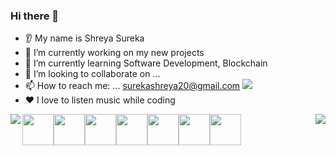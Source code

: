 ### Hi there 👋
* 👂 My name is Shreya Sureka 
* 🔭 I’m currently working on my new projects 
* 🌱 I’m currently learning Software Development, Blockchain
* 🤝 I’m looking to collaborate on ...
* 📫 How to reach me: ... surekashreya20@gmail.com [![](https://img.shields.io/badge/linkedin-%230077B5.svg?style=for-the-badge&logo=linkedin)](https://www.linkedin.com/in/shreya-sureka-30315a191/)
* ❤️ I love to listen music while coding 


<div>
<img align= left src="https://github-readme-stats.vercel.app/api?username=surekashreya&show_icons=true"/>
<img align= right src="https://github-readme-stats.vercel.app/api/top-langs?username=surekashreya"/>
</div>

<div>
<img height=50 src="https://cdn.jsdelivr.net/gh/devicons/devicon/icons/python/python-original.svg"/><img height=50 src="https://cdn.jsdelivr.net/gh/devicons/devicon/icons/java/java-original.svg"/><img height=50 src="https://cdn.jsdelivr.net/gh/devicons/devicon/icons/html5/html5-original.svg" /><img height=50 src="https://cdn.jsdelivr.net/gh/devicons/devicon/icons/css3/css3-original.svg" /><img height=50 src="https://cdn.jsdelivr.net/gh/devicons/devicon/icons/git/git-plain.svg"/><img height=50 src="https://cdn.jsdelivr.net/gh/devicons/devicon/icons/github/github-original.svg"/><img height=50 src="https://cdn.jsdelivr.net/gh/devicons/devicon/icons/canva/canva-original.svg"/>
</div>
<!---
surekashreya/surekashreya is a ✨ special ✨ repository because its `README.md` (this file) appears on your GitHub profile.
You can click the Preview link to take a look at your changes.
--->
